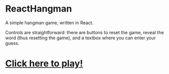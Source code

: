 # ReactHangman
A simple hangman game, written in React.

Controls are straightforward: there are buttons to reset the game, reveal the word (thus resetting the game), and a textbox where you can enter your guess.

# [Click here to play!](https://claucambra.github.io/ReactHangman/)
